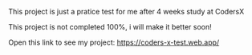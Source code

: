 This project is just a pratice test for me after 4 weeks study at CodersX

This project is not completed 100%, i will make it better soon!

Open this link to see my project: https://coders-x-test.web.app/